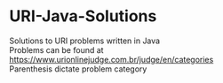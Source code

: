 # URI-Java-Solutions
Solutions to URI problems written in Java </br>
Problems can be found at https://www.urionlinejudge.com.br/judge/en/categories </br>
Parenthesis dictate problem category
